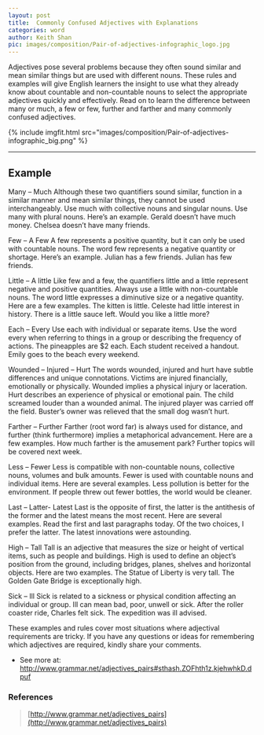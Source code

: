 ```yaml
---
layout: post
title:  Commonly Confused Adjectives with Explanations
categories: word
author: Keith Shan
pic: images/composition/Pair-of-adjectives-infographic_logo.jpg
---
```


Adjectives pose several problems because they often sound similar and mean similar things but are used with 
different nouns. These rules and examples will give English learners the insight to use what they already 
know about countable and non-countable nouns to select the appropriate adjectives quickly and effectively. 
Read on to learn the difference between many or much, a few or few, further and farther and many commonly 
confused adjectives. 

<!--more-->

{% include imgfit.html src="images/composition/Pair-of-adjectives-infographic_big.png" %}


---

## Example

Many – Much
Although these two quantifiers sound similar, function in a similar manner and mean similar things, they cannot be used interchangeably. Use much with collective nouns and singular nouns. Use many with plural nouns. Here’s an example.
Gerald doesn’t have much money.
Chelsea doesn’t have many friends.

Few – A Few
A few represents a positive quantity, but it can only be used with countable nouns. The word few represents a negative quantity or shortage. Here’s an example.
Julian has a few friends.
Julian has few friends.

Little – A little
Like few and a few, the quantifiers little and a little represent negative and positive quantities. Always use a little with non-countable nouns. The word little expresses a diminutive size or a negative quantity. Here are a few examples.
The kitten is little.
Celeste had little interest in history.
There is a little sauce left.
Would you like a little more?

Each – Every
Use each with individual or separate items. Use the word every when referring to things in a group or describing the frequency of actions.
The pineapples are $2 each.
Each student received a handout.
Emily goes to the beach every weekend.

Wounded – Injured – Hurt
The words wounded, injured and hurt have subtle differences and unique connotations. Victims are injured financially, emotionally or physically. Wounded implies a physical injury or laceration. Hurt describes an experience of physical or emotional pain.
The child screamed louder than a wounded animal.
The injured player was carried off the field.
Buster’s owner was relieved that the small dog wasn’t hurt.

Farther – Further
Farther (root word far) is always used for distance, and further (think furthermore) implies a metaphorical advancement. Here are a few examples.
How much farther is the amusement park?
Further topics will be covered next week.

Less – Fewer
Less is compatible with non-countable nouns, collective nouns, volumes and bulk amounts. Fewer is used with countable nouns and individual items. Here are several examples.
Less pollution is better for the environment.
If people threw out fewer bottles, the world would be cleaner.

Last – Latter- Latest
Last is the opposite of first, the latter is the antithesis of the former and the latest means the most recent. Here are several examples.
Read the first and last paragraphs today.
Of the two choices, I prefer the latter.
The latest innovations were astounding.

High – Tall
Tall is an adjective that measures the size or height of vertical items, such as people and buildings. High is used to define an object’s position from the ground, including bridges, planes, shelves and horizontal objects. Here are two examples.
The Statue of Liberty is very tall.
The Golden Gate Bridge is exceptionally high.

Sick – Ill
Sick is related to a sickness or physical condition affecting an individual or group. Ill can mean bad, poor, unwell or sick.
After the roller coaster ride, Charles felt sick.
The expedition was ill advised.

These examples and rules cover most situations where adjectival requirements are tricky. If you have any questions or ideas for remembering which adjectives are required, kindly share your comments.

- See more at: http://www.grammar.net/adjectives_pairs#sthash.ZOFhth1z.kjehwhkD.dpuf


### References

> [http://www.grammar.net/adjectives_pairs](http://www.grammar.net/adjectives_pairs)


